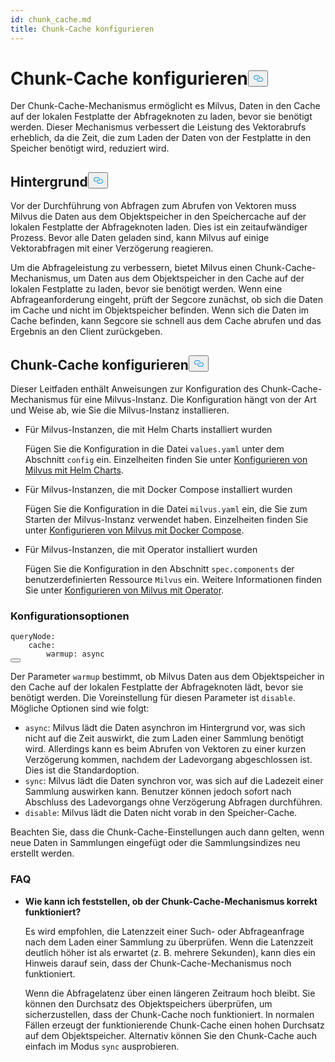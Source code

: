 ```yaml
---
id: chunk_cache.md
title: Chunk-Cache konfigurieren
---
```

<h1 id="Configure-Chunk-Cache" class="common-anchor-header">Chunk-Cache konfigurieren<button data-href="#Configure-Chunk-Cache" class="anchor-icon" translate="no">
      <svg translate="no"
        aria-hidden="true"
        focusable="false"
        height="20"
        version="1.1"
        viewBox="0 0 16 16"
        width="16"
      >
        <path
          fill="#0092E4"
          fill-rule="evenodd"
          d="M4 9h1v1H4c-1.5 0-3-1.69-3-3.5S2.55 3 4 3h4c1.45 0 3 1.69 3 3.5 0 1.41-.91 2.72-2 3.25V8.59c.58-.45 1-1.27 1-2.09C10 5.22 8.98 4 8 4H4c-.98 0-2 1.22-2 2.5S3 9 4 9zm9-3h-1v1h1c1 0 2 1.22 2 2.5S13.98 12 13 12H9c-.98 0-2-1.22-2-2.5 0-.83.42-1.64 1-2.09V6.25c-1.09.53-2 1.84-2 3.25C6 11.31 7.55 13 9 13h4c1.45 0 3-1.69 3-3.5S14.5 6 13 6z"
        ></path>
      </svg>
    </button></h1><p>Der Chunk-Cache-Mechanismus ermöglicht es Milvus, Daten in den Cache auf der lokalen Festplatte der Abfrageknoten zu laden, bevor sie benötigt werden. Dieser Mechanismus verbessert die Leistung des Vektorabrufs erheblich, da die Zeit, die zum Laden der Daten von der Festplatte in den Speicher benötigt wird, reduziert wird.</p>
<h2 id="Background" class="common-anchor-header">Hintergrund<button data-href="#Background" class="anchor-icon" translate="no">
      <svg translate="no"
        aria-hidden="true"
        focusable="false"
        height="20"
        version="1.1"
        viewBox="0 0 16 16"
        width="16"
      >
        <path
          fill="#0092E4"
          fill-rule="evenodd"
          d="M4 9h1v1H4c-1.5 0-3-1.69-3-3.5S2.55 3 4 3h4c1.45 0 3 1.69 3 3.5 0 1.41-.91 2.72-2 3.25V8.59c.58-.45 1-1.27 1-2.09C10 5.22 8.98 4 8 4H4c-.98 0-2 1.22-2 2.5S3 9 4 9zm9-3h-1v1h1c1 0 2 1.22 2 2.5S13.98 12 13 12H9c-.98 0-2-1.22-2-2.5 0-.83.42-1.64 1-2.09V6.25c-1.09.53-2 1.84-2 3.25C6 11.31 7.55 13 9 13h4c1.45 0 3-1.69 3-3.5S14.5 6 13 6z"
        ></path>
      </svg>
    </button></h2><p>Vor der Durchführung von Abfragen zum Abrufen von Vektoren muss Milvus die Daten aus dem Objektspeicher in den Speichercache auf der lokalen Festplatte der Abfrageknoten laden. Dies ist ein zeitaufwändiger Prozess. Bevor alle Daten geladen sind, kann Milvus auf einige Vektorabfragen mit einer Verzögerung reagieren.</p>
<p>Um die Abfrageleistung zu verbessern, bietet Milvus einen Chunk-Cache-Mechanismus, um Daten aus dem Objektspeicher in den Cache auf der lokalen Festplatte zu laden, bevor sie benötigt werden. Wenn eine Abfrageanforderung eingeht, prüft der Segcore zunächst, ob sich die Daten im Cache und nicht im Objektspeicher befinden. Wenn sich die Daten im Cache befinden, kann Segcore sie schnell aus dem Cache abrufen und das Ergebnis an den Client zurückgeben.</p>
<h2 id="Configure-Chunk-Cache" class="common-anchor-header">Chunk-Cache konfigurieren<button data-href="#Configure-Chunk-Cache" class="anchor-icon" translate="no">
      <svg translate="no"
        aria-hidden="true"
        focusable="false"
        height="20"
        version="1.1"
        viewBox="0 0 16 16"
        width="16"
      >
        <path
          fill="#0092E4"
          fill-rule="evenodd"
          d="M4 9h1v1H4c-1.5 0-3-1.69-3-3.5S2.55 3 4 3h4c1.45 0 3 1.69 3 3.5 0 1.41-.91 2.72-2 3.25V8.59c.58-.45 1-1.27 1-2.09C10 5.22 8.98 4 8 4H4c-.98 0-2 1.22-2 2.5S3 9 4 9zm9-3h-1v1h1c1 0 2 1.22 2 2.5S13.98 12 13 12H9c-.98 0-2-1.22-2-2.5 0-.83.42-1.64 1-2.09V6.25c-1.09.53-2 1.84-2 3.25C6 11.31 7.55 13 9 13h4c1.45 0 3-1.69 3-3.5S14.5 6 13 6z"
        ></path>
      </svg>
    </button></h2><p>Dieser Leitfaden enthält Anweisungen zur Konfiguration des Chunk-Cache-Mechanismus für eine Milvus-Instanz. Die Konfiguration hängt von der Art und Weise ab, wie Sie die Milvus-Instanz installieren.</p>
<ul>
<li><p>Für Milvus-Instanzen, die mit Helm Charts installiert wurden</p>
<p>Fügen Sie die Konfiguration in die Datei <code translate="no">values.yaml</code> unter dem Abschnitt <code translate="no">config</code> ein. Einzelheiten finden Sie unter <a href="/docs/de/configure-helm.md">Konfigurieren von Milvus mit Helm Charts</a>.</p></li>
<li><p>Für Milvus-Instanzen, die mit Docker Compose installiert wurden</p>
<p>Fügen Sie die Konfiguration in die Datei <code translate="no">milvus.yaml</code> ein, die Sie zum Starten der Milvus-Instanz verwendet haben. Einzelheiten finden Sie unter <a href="/docs/de/configure-docker.md">Konfigurieren von Milvus mit Docker Compose</a>.</p></li>
<li><p>Für Milvus-Instanzen, die mit Operator installiert wurden</p>
<p>Fügen Sie die Konfiguration in den Abschnitt <code translate="no">spec.components</code> der benutzerdefinierten Ressource <code translate="no">Milvus</code> ein. Weitere Informationen finden Sie unter <a href="/docs/de/configure_operator.md">Konfigurieren von Milvus mit Operator</a>.</p></li>
</ul>
<h3 id="Configuration-options" class="common-anchor-header">Konfigurationsoptionen</h3><pre><code translate="no" class="language-yaml"><span class="hljs-attr">queryNode:</span>
    <span class="hljs-attr">cache:</span>
        <span class="hljs-attr">warmup:</span> <span class="hljs-string">async</span>
<button class="copy-code-btn"></button></code></pre>
<p>Der Parameter <code translate="no">warmup</code> bestimmt, ob Milvus Daten aus dem Objektspeicher in den Cache auf der lokalen Festplatte der Abfrageknoten lädt, bevor sie benötigt werden. Die Voreinstellung für diesen Parameter ist <code translate="no">disable</code>. Mögliche Optionen sind wie folgt:</p>
<ul>
<li><code translate="no">async</code>: Milvus lädt die Daten asynchron im Hintergrund vor, was sich nicht auf die Zeit auswirkt, die zum Laden einer Sammlung benötigt wird. Allerdings kann es beim Abrufen von Vektoren zu einer kurzen Verzögerung kommen, nachdem der Ladevorgang abgeschlossen ist.  Dies ist die Standardoption.</li>
<li><code translate="no">sync</code>: Milvus lädt die Daten synchron vor, was sich auf die Ladezeit einer Sammlung auswirken kann. Benutzer können jedoch sofort nach Abschluss des Ladevorgangs ohne Verzögerung Abfragen durchführen.</li>
<li><code translate="no">disable</code>: Milvus lädt die Daten nicht vorab in den Speicher-Cache.</li>
</ul>
<p>Beachten Sie, dass die Chunk-Cache-Einstellungen auch dann gelten, wenn neue Daten in Sammlungen eingefügt oder die Sammlungsindizes neu erstellt werden.</p>
<h3 id="FAQ" class="common-anchor-header">FAQ</h3><ul>
<li><p><strong>Wie kann ich feststellen, ob der Chunk-Cache-Mechanismus korrekt funktioniert?</strong></p>
<p>Es wird empfohlen, die Latenzzeit einer Such- oder Abfrageanfrage nach dem Laden einer Sammlung zu überprüfen. Wenn die Latenzzeit deutlich höher ist als erwartet (z. B. mehrere Sekunden), kann dies ein Hinweis darauf sein, dass der Chunk-Cache-Mechanismus noch funktioniert.</p>
<p>Wenn die Abfragelatenz über einen längeren Zeitraum hoch bleibt. Sie können den Durchsatz des Objektspeichers überprüfen, um sicherzustellen, dass der Chunk-Cache noch funktioniert. In normalen Fällen erzeugt der funktionierende Chunk-Cache einen hohen Durchsatz auf dem Objektspeicher. Alternativ können Sie den Chunk-Cache auch einfach im Modus <code translate="no">sync</code> ausprobieren.</p></li>
</ul>
